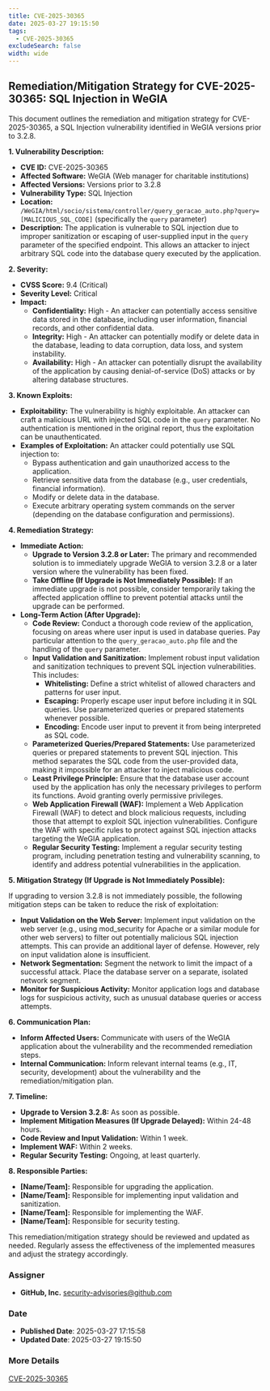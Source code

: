```yaml
---
title: CVE-2025-30365
date: 2025-03-27 19:15:50
tags:
  - CVE-2025-30365
excludeSearch: false
width: wide
---
```


## Remediation/Mitigation Strategy for CVE-2025-30365: SQL Injection in WeGIA

This document outlines the remediation and mitigation strategy for CVE-2025-30365, a SQL Injection vulnerability identified in WeGIA versions prior to 3.2.8.

**1. Vulnerability Description:**

*   **CVE ID:** CVE-2025-30365
*   **Affected Software:** WeGIA (Web manager for charitable institutions)
*   **Affected Versions:** Versions prior to 3.2.8
*   **Vulnerability Type:** SQL Injection
*   **Location:** `/WeGIA/html/socio/sistema/controller/query_geracao_auto.php?query=[MALICIOUS_SQL_CODE]` (specifically the `query` parameter)
*   **Description:** The application is vulnerable to SQL injection due to improper sanitization or escaping of user-supplied input in the `query` parameter of the specified endpoint.  This allows an attacker to inject arbitrary SQL code into the database query executed by the application.

**2. Severity:**

*   **CVSS Score:** 9.4 (Critical)
*   **Severity Level:** Critical
*   **Impact:**
    *   **Confidentiality:** High - An attacker can potentially access sensitive data stored in the database, including user information, financial records, and other confidential data.
    *   **Integrity:** High - An attacker can potentially modify or delete data in the database, leading to data corruption, data loss, and system instability.
    *   **Availability:** High - An attacker can potentially disrupt the availability of the application by causing denial-of-service (DoS) attacks or by altering database structures.

**3. Known Exploits:**

*   **Exploitability:** The vulnerability is highly exploitable.  An attacker can craft a malicious URL with injected SQL code in the `query` parameter.  No authentication is mentioned in the original report, thus the exploitation can be unauthenticated.
*   **Examples of Exploitation:** An attacker could potentially use SQL injection to:
    *   Bypass authentication and gain unauthorized access to the application.
    *   Retrieve sensitive data from the database (e.g., user credentials, financial information).
    *   Modify or delete data in the database.
    *   Execute arbitrary operating system commands on the server (depending on the database configuration and permissions).

**4. Remediation Strategy:**

*   **Immediate Action:**
    *   **Upgrade to Version 3.2.8 or Later:** The primary and recommended solution is to immediately upgrade WeGIA to version 3.2.8 or a later version where the vulnerability has been fixed.
    *   **Take Offline (If Upgrade is Not Immediately Possible):** If an immediate upgrade is not possible, consider temporarily taking the affected application offline to prevent potential attacks until the upgrade can be performed.
*   **Long-Term Action (After Upgrade):**
    *   **Code Review:** Conduct a thorough code review of the application, focusing on areas where user input is used in database queries.  Pay particular attention to the `query_geracao_auto.php` file and the handling of the `query` parameter.
    *   **Input Validation and Sanitization:** Implement robust input validation and sanitization techniques to prevent SQL injection vulnerabilities.  This includes:
        *   **Whitelisting:** Define a strict whitelist of allowed characters and patterns for user input.
        *   **Escaping:** Properly escape user input before including it in SQL queries. Use parameterized queries or prepared statements whenever possible.
        *   **Encoding:** Encode user input to prevent it from being interpreted as SQL code.
    *   **Parameterized Queries/Prepared Statements:** Use parameterized queries or prepared statements to prevent SQL injection. This method separates the SQL code from the user-provided data, making it impossible for an attacker to inject malicious code.
    *   **Least Privilege Principle:** Ensure that the database user account used by the application has only the necessary privileges to perform its functions.  Avoid granting overly permissive privileges.
    *   **Web Application Firewall (WAF):** Implement a Web Application Firewall (WAF) to detect and block malicious requests, including those that attempt to exploit SQL injection vulnerabilities. Configure the WAF with specific rules to protect against SQL injection attacks targeting the WeGIA application.
    *   **Regular Security Testing:** Implement a regular security testing program, including penetration testing and vulnerability scanning, to identify and address potential vulnerabilities in the application.

**5. Mitigation Strategy (If Upgrade is Not Immediately Possible):**

If upgrading to version 3.2.8 is not immediately possible, the following mitigation steps can be taken to reduce the risk of exploitation:

*   **Input Validation on the Web Server:** Implement input validation on the web server (e.g., using mod_security for Apache or a similar module for other web servers) to filter out potentially malicious SQL injection attempts. This can provide an additional layer of defense.  However, rely on input validation alone is insufficient.
*   **Network Segmentation:** Segment the network to limit the impact of a successful attack. Place the database server on a separate, isolated network segment.
*   **Monitor for Suspicious Activity:** Monitor application logs and database logs for suspicious activity, such as unusual database queries or access attempts.

**6. Communication Plan:**

*   **Inform Affected Users:**  Communicate with users of the WeGIA application about the vulnerability and the recommended remediation steps.
*   **Internal Communication:**  Inform relevant internal teams (e.g., IT, security, development) about the vulnerability and the remediation/mitigation plan.

**7. Timeline:**

*   **Upgrade to Version 3.2.8:** As soon as possible.
*   **Implement Mitigation Measures (If Upgrade Delayed):** Within 24-48 hours.
*   **Code Review and Input Validation:** Within 1 week.
*   **Implement WAF:** Within 2 weeks.
*   **Regular Security Testing:** Ongoing, at least quarterly.

**8. Responsible Parties:**

*   **[Name/Team]:** Responsible for upgrading the application.
*   **[Name/Team]:** Responsible for implementing input validation and sanitization.
*   **[Name/Team]:** Responsible for implementing the WAF.
*   **[Name/Team]:** Responsible for security testing.

This remediation/mitigation strategy should be reviewed and updated as needed.  Regularly assess the effectiveness of the implemented measures and adjust the strategy accordingly.

### Assigner
- **GitHub, Inc.** <security-advisories@github.com>

### Date
- **Published Date**: 2025-03-27 17:15:58
- **Updated Date**: 2025-03-27 19:15:50

### More Details
[CVE-2025-30365](https://www.cvedetails.com/cve/CVE-2025-30365)